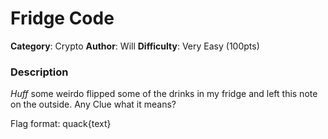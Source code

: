 # Fridge Code
**Category**: Crypto
**Author**: Will
**Difficulty**: Very Easy (100pts)

### Description
*Huff* some weirdo flipped some of the drinks in my fridge and left this note on the outside. Any Clue what it means?

Flag format: quack{text}

